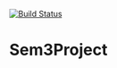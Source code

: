 [![Build Status](https://travis-ci.org/rezalt/Sem3Project.svg?branch=master)](https://travis-ci.org/rezalt/Sem3Project)
# Sem3Project
